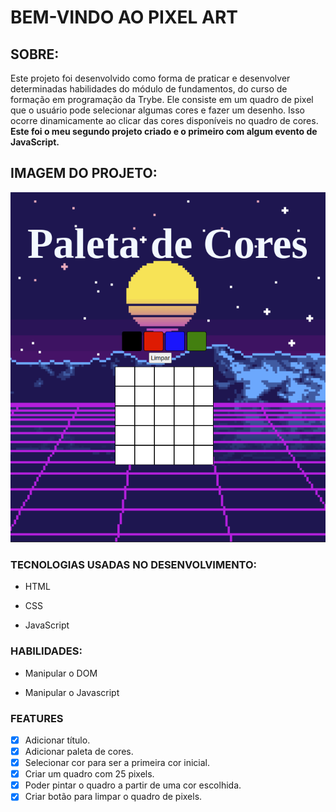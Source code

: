 # BEM-VINDO AO PIXEL ART

## SOBRE:

Este projeto foi desenvolvido como forma de praticar e desenvolver determinadas habilidades do módulo de fundamentos, do curso de formação em programação da Trybe.
Ele consiste em um quadro de pixel que o usuário pode selecionar algumas cores e fazer um desenho. Isso ocorre dinamicamente ao clicar das cores disponíveis no quadro de cores. **Este foi o meu segundo projeto criado e o primeiro com algum evento de JavaScript.**

## IMAGEM DO PROJETO:

![imagem do projeto](imagemDoPixelArt.png)


### TECNOLOGIAS USADAS NO DESENVOLVIMENTO: 

- HTML
  
- CSS
  
- JavaScript

### HABILIDADES:

- Manipular o DOM

- Manipular o Javascript
  
### FEATURES

- [x] Adicionar título.
- [x] Adicionar paleta de cores.
- [x] Selecionar cor para ser a primeira cor inicial.
- [x] Criar um quadro com 25 pixels.
- [x] Poder pintar o quadro a partir de uma cor escolhida.
- [x] Criar botão para limpar o quadro de pixels.